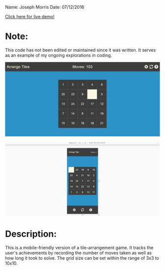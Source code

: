 Name: Joseph Morris
Date: 07/12/2016

[Click here for live demo!](http://themanysidesof.me/demo/Arrange-Tiles/ "Click here for live demo!")

# Note:
This code has not been edited or maintained since it was written. It serves as an example of my ongoing explorations in coding.

![Screenshot](Screenshot.jpg "Screenshot of the program")

![Mobile Screenshot](Screenshot-Mobile.jpg "Mobile screenshot of the program")

# Description:
This is a mobile-friendly version of a tile-arrangement game. It tracks the user's achievements by recording the number of moves taken as well as how long it took to solve. The grid size can be set within the range of 3x3 to 10x10.
